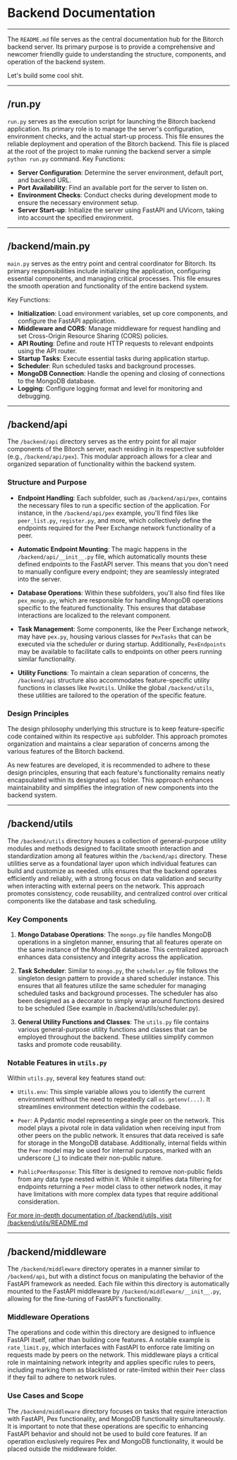 # Backend Documentation
---
The `README.md` file serves as the central documentation hub for the Bitorch backend server. Its primary purpose is to provide a comprehensive and newcomer friendlly guide to understanding the structure, components, and operation of the backend system.

Let's build some cool shit.

---
## /run.py
`run.py` serves as the execution script for launching the Bitorch backend application. Its primary role is to manage the server's configuration, environment checks, and the actual start-up process. This file ensures the reliable deployment and operation of the Bitorch backend. This file is placed at the root of the project to make running the backend server a simple `python run.py` command.
Key Functions:
- **Server Configuration**: Determine the server environment, default port, and backend URL.
- **Port Availability**: Find an available port for the server to listen on.
- **Environment Checks**: Conduct checks during development mode to ensure the necessary environment setup.
- **Server Start-up**: Initialize the server using FastAPI and UVicorn, taking into account the specified environment.

---
## /backend/main.py
`main.py` serves as the entry point and central coordinator for Bitorch. Its primary responsibilities include initializing the application, configuring essential components, and managing critical processes. This file ensures the smooth operation and functionality of the entire backend system.

Key Functions:
- **Initialization**: Load environment variables, set up core components, and configure the FastAPI application.
- **Middleware and CORS**: Manage middleware for request handling and set Cross-Origin Resource Sharing (CORS) policies.
- **API Routing**: Define and route HTTP requests to relevant endpoints using the API router.
- **Startup Tasks**: Execute essential tasks during application startup.
- **Scheduler**: Run scheduled tasks and background processes.
- **MongoDB Connection**: Handle the opening and closing of connections to the MongoDB database.
- **Logging**: Configure logging format and level for monitoring and debugging.

---
## /backend/api
The `/backend/api` directory serves as the entry point for all major components of the Bitorch server, each residing in its respective subfolder (e.g., `/backend/api/pex`). This modular approach allows for a clear and organized separation of functionality within the backend system.

### Structure and Purpose

- **Endpoint Handling**: Each subfolder, such as `/backend/api/pex`, contains the necessary files to run a specific section of the application. For instance, in the `/backend/api/pex` example, you'll find files like `peer_list.py`, `register.py`, and more, which collectively define the endpoints required for the Peer Exchange network functionality of a peer.

- **Automatic Endpoint Mounting**: The magic happens in the `/backend/api/__init__.py` file, which automatically mounts these defined endpoints to the FastAPI server. This means that you don't need to manually configure every endpoint; they are seamlessly integrated into the server.

- **Database Operations**: Within these subfolders, you'll also find files like `pex_mongo.py`, which are responsible for handling MongoDB operations specific to the featured functionality. This ensures that database interactions are localized to the relevant component.

- **Task Management**: Some components, like the Peer Exchange network, may have `pex.py`, housing various classes for `PexTasks` that can be executed via the scheduler or during startup. Additionally, `PexEndpoints` may be available to facilitate calls to endpoints on other peers running similar functionality.

- **Utility Functions**: To maintain a clean separation of concerns, the `/backend/api` structure also accommodates feature-specific utility functions in classes like `PexUtils`. Unlike the global `/backend/utils`, these utilities are tailored to the operation of the specific feature.

### Design Principles

The design philosophy underlying this structure is to keep feature-specific code contained within its respective `api` subfolder. This approach promotes organization and maintains a clear separation of concerns among the various features of the Bitorch backend.

As new features are developed, it is recommended to adhere to these design principles, ensuring that each feature's functionality remains neatly encapsulated within its designated `api` folder. This approach enhances maintainability and simplifies the integration of new components into the backend system.

---
## /backend/utils

The `/backend/utils` directory houses a collection of general-purpose utility modules and methods designed to facilitate smooth interaction and standardization among all features within the `/backend/api` directory. These utilities serve as a foundational layer upon which individual features can build and customize as needed. utils ensures that the backend operates efficiently and reliably, with a strong focus on data validation and security when interacting with external peers on the network. This approach promotes consistency, code reusability, and centralized control over critical components like the database and task scheduling. 

### Key Components

1. **Mongo Database Operations**: The `mongo.py` file handles MongoDB operations in a singleton manner, ensuring that all features operate on the same instance of the MongoDB database. This centralized approach enhances data consistency and integrity across the application.

2. **Task Scheduler**: Similar to `mongo.py`, the `scheduler.py` file follows the singleton design pattern to provide a shared scheduler instance. This ensures that all features utilize the same scheduler for managing scheduled tasks and background processes. The scheduler has also been designed as a decorator to simply wrap around functions desired to be scheduled (See example in /backend/utils/scheduler.py).

3. **General Utility Functions and Classes**: The `utils.py` file contains various general-purpose utility functions and classes that can be employed throughout the backend. These utilities simplify common tasks and promote code reusability.

### Notable Features in `utils.py`

Within `utils.py`, several key features stand out:

- `Utils.env`: This simple variable allows you to identify the current environment without the need to repeatedly call `os.getenv(...)`. It streamlines environment detection within the codebase.

- `Peer`: A Pydantic model representing a single peer on the network. This model plays a pivotal role in data validation when receiving input from other peers on the public network. It ensures that data received is safe for storage in the MongoDB database. Additionally, internal fields within the `Peer` model may be used for internal purposes, marked with an underscore (_) to indicate their non-public nature.

- `PublicPeerResponse`: This filter is designed to remove non-public fields from any data type nested within it. While it simplifies data filtering for endpoints returning a `Peer` model class to other network nodes, it may have limitations with more complex data types that require additional consideration.

[For more in-depth documentation of /backend/utils, visit /backend/utils/README.md](/backend/utils/README.md)

---
## /backend/middleware

The `/backend/middleware` directory operates in a manner similar to `/backend/api`, but with a distinct focus on manipulating the behavior of the FastAPI framework as needed. Each file within this directory is automatically mounted to the FastAPI middleware by `/backend/middleware/__init__.py`, allowing for the fine-tuning of FastAPI's functionality.

### Middleware Operations

The operations and code within this directory are designed to influence FastAPI itself, rather than building core features. A notable example is `rate_limit.py`, which interfaces with FastAPI to enforce rate limiting on requests made by peers on the network. This middleware plays a critical role in maintaining network integrity and applies specific rules to peers, including marking them as blacklisted or rate-limited within their `Peer` class if they fail to adhere to network rules.

### Use Cases and Scope

The `/backend/middleware` directory focuses on tasks that require interaction with FastAPI, Pex functionality, and MongoDB functionality simultaneously. It is important to note that these operations are specific to enhancing FastAPI behavior and should not be used to build core features. If an operation exclusively requires Pex and MongoDB functionality, it would be placed outside the middleware folder.
